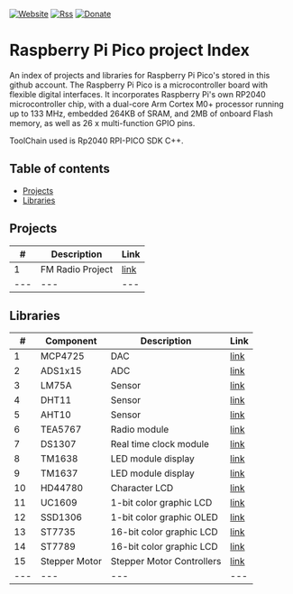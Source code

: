 [![Website](https://img.shields.io/badge/Website-Link-blue.svg)](https://gavinlyonsrepo.github.io/)  [![Rss](https://img.shields.io/badge/Subscribe-RSS-yellow.svg)](https://gavinlyonsrepo.github.io//feed.xml)  [![Donate](https://img.shields.io/badge/Donate-PayPal-green.svg)](https://www.paypal.com/paypalme/whitelight976)

# Raspberry Pi Pico project Index

An index of projects and libraries for Raspberry Pi Pico's stored in this
github account. The Raspberry Pi Pico is a microcontroller board with flexible digital interfaces. 
It incorporates Raspberry Pi's own RP2040 microcontroller chip, with a dual-core 
Arm Cortex M0+ processor running up to 133 MHz, embedded 264KB of SRAM, and 2MB of onboard 
Flash memory, as well as 26 x multi-function GPIO pins.

ToolChain used is Rp2040 RPI-PICO SDK C++.

## Table of contents

  * [Projects](#projects)
  * [Libraries](#libraries)
  
## Projects

| # |  Description | Link  | 
| -------------- | -------------- | -------- | 
|1 |  FM Radio Project | [link](https://github.com/gavinlyonsrepo/FM_Radio_PICO) | 
| ---  | ---  | ---  | 

## Libraries

| # |  Component  | Description  | Link |
| --------------  | -------- | ----------- |  ----------- | 
|1 |MCP4725|DAC | [link](https://github.com/gavinlyonsrepo/MCP4725_PICO)| 
|2 |ADS1x15|ADC | [link](https://github.com/gavinlyonsrepo/ADS1x15_PICO)|
|3 |LM75A|Sensor | [link](https://github.com/gavinlyonsrepo/LM75A_PICO)|
|4 |DHT11|Sensor | [link](https://github.com/gavinlyonsrepo/DHT11_PICO)|
|5 |AHT10|Sensor | [link](https://github.com/gavinlyonsrepo/AHTXX_PICO)|
|6 |TEA5767|Radio module| [link](https://github.com/gavinlyonsrepo/TEA5767_PICO)| 
|7 |DS1307|Real time clock module | [link](https://github.com/gavinlyonsrepo/DS1307_PICO)|
|8 |TM1638|LED module display | [link](https://github.com/gavinlyonsrepo/TM1638plus_PICO)|
|9 |TM1637|LED module display | [link](https://github.com/gavinlyonsrepo/TM1637_PICO)|
|10 |HD44780|Character LCD | [link](https://github.com/gavinlyonsrepo/HD44780_LCD_PCF8574_PICO) | 
|11 |UC1609|1-bit color graphic LCD| [link](https://github.com/gavinlyonsrepo/ERM19264_UC1609_PICO)|
|12 |SSD1306|1-bit color graphic OLED | [link](https://github.com/gavinlyonsrepo/SSD1306_OLED_PICO)|
|13|ST7735|16-bit color graphic LCD | [link](https://github.com/gavinlyonsrepo/ST7735_TFT_PICO)| 
|14|ST7789|16-bit color graphic LCD | [link](https://github.com/gavinlyonsrepo/ST7789_TFT_PICO)| 
|15|Stepper Motor |Stepper Motor Controllers| [link](https://github.com/gavinlyonsrepo/Stepper_Motor_Control_PICO)| 
| ---  | ---  | ---  | ---  |

